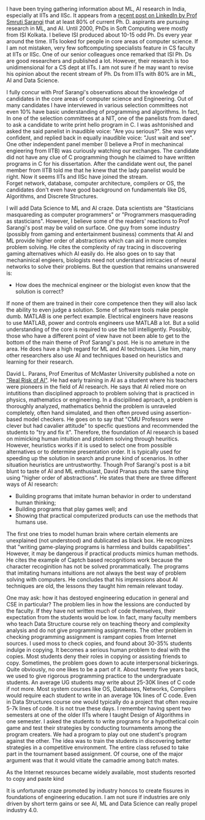 I have been trying gathering information about ML, AI research in India, especially at IITs and IISc. It appears from a 
[recent post on LinkedIn by Prof Smruti Sarangi](https://www.linkedin.com/posts/smruti-sarangi-1120286_how-a-false-love-for-aiml-is-destroying-ugcPost-6890555621486292992-Oc0r) 
that at least 80% of current Ph. D. aspirants are pursuing research in ML, and AI. Until 2000, PhDs in Soft Computing were mostly from ISI Kolkata. I 
believe ISI produced about 10-15 odd Ph. Ds every year around the time. IITs looked for people in core 
areas of computer science. If I am not mistaken, very few softcomputing specialists feature in CS 
faculty at IITs or IISc.  One of our senior colleagues once remarked that ISI Ph. Ds are good researchers and published a lot. However, their research
is too unidimensional for a CS dept at IITs. I am not sure if he may want to revise his opinion about the recent stream of Ph. Ds from IITs with 80% are in ML, AI and Data Science. 

I fully concur with Prof Sarangi's observations about the knowledge of candidates in the core areas of computer science and Engineering. Out of many 
candidates I have interviewed in various selection committees not even 10% have basic understanding of programming and algorithms. In fact, In one of 
the selection committees at a NIT, one of the panelists from dared to ask a candidate to write
print hello program in C. I was ashtonished and asked the said panelist in inaudible voice: "Are you serious?". She was very confident, and replied back 
in equally inaudible voice: "Just wait and see".  One other independent panel member (I believe a Prof in mechanincal engieering from IITB) was
curiously watching our exchanges.
The candidate did not have any clue of C programming though he claimed to have written programs in C for his dissertation. After the candidate went out, 
the panel member from IITB told me that he knew that the lady panelist would be right. Now it seems IITs and IISc have joined the stream.  
Forget network, database, computer architecture, compilers or OS, the candidates don't even have good background on fundamentals like DS, 
Algorithms, and Discrete Structures.

I will add Data Science to ML and AI craze.  Data scientists are "Stasticians masquareding as computer programmers" or "Programmers masquerading as 
stasticians". However, I believe some of the readers' reactions to Prof Sarangi's post may be valid on surface. One guy from some industry (possibly 
from gaming and entertainment business) comments that AI and ML provide higher order of abstractions which can aid in more complex problem solving. He 
cites the complexity of ray tracing in discovering gaming alternatives which AI easily do. He also goes on to say that mechaninical engieers, biologists 
need not understand intricacies of neural networks to solve their problems. But the question that remains unanswered is: 
- How does the mechnical engineer or the biologist even know that the solution is correct? 

If none of them are trained in their core competence then they will also lack the ability to even judge a solution. Some of software tools make 
people dumb. MATLAB is one perfect example. Electrical engineers have reasons to use MATLAB, power and controls engineers use MATLAB a lot. But a 
solid understanding of the core is required to use the toll intelligently.  Possibly, those who have a different point of view have not been able to
get to the bottom of the main theme of Prof Sarangi's post. He is no ameture in the area. He does have a high regard for ML and AI techniques. 
Like him, many other researchers also use AI and techniques based on heuristics and learning for their research. 

David L. Parans, Prof Emeritus of McMaster University published a note on 
["Real Risk of AI"](https://cacm.acm.org/magazines/2017/10/221330-the-real-risks-of-artificial-intelligence/fulltext). He had early training in AI as a
student where his teachers were pioneers in the field of AI research. He says that AI relied more on intutitions than disciplined approach to problem 
solving that is practiced in physics, mathematics or engineering. In a discipilined aproach, a problem is thoroughly analyzed, mathematics behnid 
the problem is unraveled completely, often hand simulated, and then often proved using assertion-based model checkers. He goes on to say that "CMU 
Professors were clever but had cavalier attitude" to 
specfic questions and recommended the students to "try and fix it". Therefore, the foundation of AI research is based on mimicking human intuition and
ptoblem solving through heuritics. However, heuristics works if it is used to select one from possible alternatives or to determine presentation
order. It is typically used for speeding up the solution in search and prune kind of scenarios. In other situation heuristics are untrustworthy.
Though Prof Sarangi's post is a bit blunt to taste of AI 
and ML enthusiast, David Pranas puts the same thing using "higher order of abstractions". He states that there are three different ways of AI 
research:

- Building programs that imitate human behavior in order to understand human thinking;
- Building programs that play games well; and
- Showing that practical computerized products can use the methods that humans use.

The first one tries to model human brain where certain elements are unexplained (not understood) and dublicated as black box. He recognizes that 
"writing game-playing programs is harmless and builds capabilities". However, it may be dangerous if practical products mimics human methods. He cites
the example of Captch based recognitions work because the character recoginition has not be solved prorammatically. The 
programs that imitating humans intuitions are not always the best way of problem solving with computers. 
He concludes that his impressions about AI techniques are old, the lessons they taught him remain relevant today. 
    
One may ask: how it has destoyed engineering education in general and CSE in particular? The problem lies in how the lessions are conducted by the
faculty. If they have not written much of code themselves, their expectation from the students would be low. In fact, many faculty members who
teach Data Structure course rely on teaching theory and complexity analysis and do not give programming assignments. The other problem in checking
programming assignment is rampant copies from Internet sources. I used moss to check copies, and found about 30-35% students indulge in copying. 
It becomes a serious human problem to deal with the copies. Most students deny their roles in copying or assisting friends to copy. Sometimes, the 
problem goes down to acute interpersonal bickerings. Quite obviously, no one likes to be a part of it. 
About twenty five 
years back, we used to give rigorous programming practice to the undergraduate students. An average UG students may write about 25-30K lines of C code 
if not more. Most system courses like OS, Databases, Networks, Compilers would require each student to write in an average 10k lines of C code. 
Even in Data Structures course one would typically do a project that often require 5-7k lines of code. It is not true these days. I remember
having spent two semesters at one of the older IITs where I taught Design of Algorithms in one semester. I asked the students to write programs for a 
hypothetical coin game and test their strategies by conducting tournaments among the program creaters. We had a program to play out one student's 
program against the other. The idea was to train the students in discovering better strategies in a competitive environment. The entire class 
refused to take part in the tournament based assignment. Of course, one of the major argument was that it would vitiate the camadrie among batch mates.

As the Internet resources became widely available, most students resorted to copy and paste kind 

It is unfortunate craze promoted by industry honcos to create fissures in foundations of engineering education. I am not sure if industries are only driven by 
short term gains or see AI, ML and Data Science can really propel industry 4.0.
